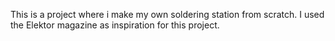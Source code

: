 This is a project where i make my own soldering station from scratch. I used the Elektor magazine as inspiration for this project.
